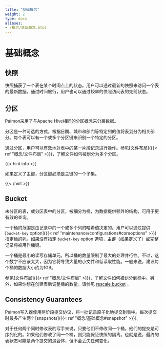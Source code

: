 ```yaml
---
title: "基础概念"
weight: 2
type: docs
aliases:
- /概念/基础概念.html
---
```

<!--
Licensed to the Apache Software Foundation (ASF) under one
or more contributor license agreements.  See the NOTICE file
distributed with this work for additional information
regarding copyright ownership.  The ASF licenses this file
to you under the Apache License, Version 2.0 (the
"License"); you may not use this file except in compliance
with the License.  You may obtain a copy of the License at

  http://www.apache.org/licenses/LICENSE-2.0

Unless required by applicable law or agreed to in writing,
software distributed under the License is distributed on an
"AS IS" BASIS, WITHOUT WARRANTIES OR CONDITIONS OF ANY
KIND, either express or implied.  See the License for the
specific language governing permissions and limitations
under the License.
-->

# 基础概念

## 快照

快照捕获了一个表在某个时间点上的状态。用户可以通过最新的快照来访问一个表的最新数据。通过时间旅行，用户也可以通过较早的快照访问表的先前状态。

## 分区

Paimon采用了与Apache Hive相同的分区概念来分离数据。

分区是一种可选的方式，根据日期、城市和部门等特定列的值将表划分为相关部分。每个表可以有一个或多个分区键来识别一个特定的分区。

通过分区，用户可以有效地对表中的某一片段记录进行操作。参见[文件布局]({{< ref "概念/文件布局" >}})，了解文件如何被划分为多个分区。

{{< hint info >}}

如果定义了主键，分区键必须是主键的一个子集。

{{< /hint >}}

## Bucket

未分区的表，或分区表中的分区，被细分为桶，为数据提供额外的结构，可用于更有效的查询。

一个桶的范围是由记录中的一个或多个列的哈希值决定的。用户可以通过提供[`bucket-key` option]({{< ref "maintenance/configurations#coreoptions" >}})指定桶的列。如果没有指定 `bucket-key` option 选项，主键（如果定义了）或完整记录将被用作桶键。

一个桶是最小的读写存储单元，所以桶的数量限制了最大的处理并行性。不过，这个数字不应该太大，因为它将导致大量的小文件和低读取性能。一般来说，建议每个桶的数据大小约为1GB。

参见[文件布局]({{< ref "概念/文件布局" >}})，了解文件如何被划分到桶中。另外，如果你想在创建表后调整桶的数量，请参见 [rescale bucket](https://paimon.apache.org/docs/master/maintenance/rescale-bucket/) 。

## Consistency Guarantees

Paimon写入器使用两阶段提交协议，将一批记录原子化地提交到表中。每次提交时最多产生两个[snapshots]({{< ref "概念/基础概念#snapshot" >}})。

对于任何两个同时修改表的写手来说，只要他们不修改同一个桶，他们的提交是可序列化的。如果他们修改了同一个桶，则只能保证快照的隔离。也就是说，最终的表状态可能是两个提交的混合体，但不会丢失任何变化。
